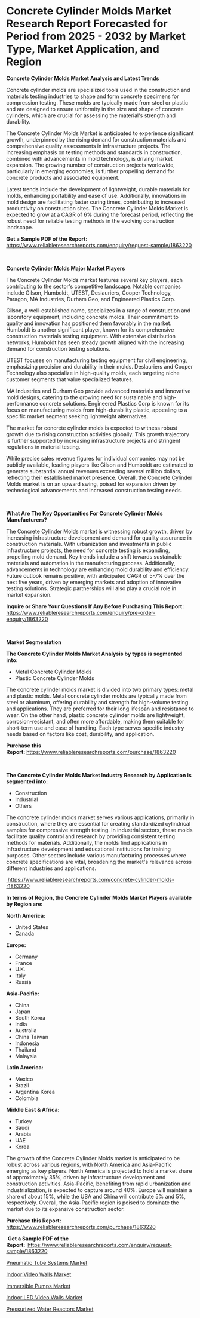 <p><h1>Concrete Cylinder Molds Market Research Report Forecasted for Period from 2025 -  2032 by Market Type, Market Application, and Region</h1></p><p><strong>Concrete Cylinder Molds Market Analysis and Latest Trends</strong></p>
<p><p>Concrete cylinder molds are specialized tools used in the construction and materials testing industries to shape and form concrete specimens for compression testing. These molds are typically made from steel or plastic and are designed to ensure uniformity in the size and shape of concrete cylinders, which are crucial for assessing the material's strength and durability.</p><p>The Concrete Cylinder Molds Market is anticipated to experience significant growth, underpinned by the rising demand for construction materials and comprehensive quality assessments in infrastructure projects. The increasing emphasis on testing methods and standards in construction, combined with advancements in mold technology, is driving market expansion. The growing number of construction projects worldwide, particularly in emerging economies, is further propelling demand for concrete products and associated equipment.</p><p>Latest trends include the development of lightweight, durable materials for molds, enhancing portability and ease of use. Additionally, innovations in mold design are facilitating faster curing times, contributing to increased productivity on construction sites. The Concrete Cylinder Molds Market is expected to grow at a CAGR of 6% during the forecast period, reflecting the robust need for reliable testing methods in the evolving construction landscape.</p></p>
<p><strong>Get a Sample PDF of the Report:&nbsp;</strong> <a href="https://www.reliableresearchreports.com/enquiry/request-sample/1863220?utm_campaign=33&utm_medium=2&utm_source=Github&utm_content=ia&utm_term=19022025&utm_id=concrete-cylinder-molds">https://www.reliableresearchreports.com/enquiry/request-sample/1863220</a></p>
<p>&nbsp;</p>
<p><strong>Concrete Cylinder Molds Major Market Players</strong></p>
<p><p>The Concrete Cylinder Molds market features several key players, each contributing to the sector's competitive landscape. Notable companies include Gilson, Humboldt, UTEST, Deslauriers, Cooper Technology, Paragon, MA Industries, Durham Geo, and Engineered Plastics Corp. </p><p>Gilson, a well-established name, specializes in a range of construction and laboratory equipment, including concrete molds. Their commitment to quality and innovation has positioned them favorably in the market. Humboldt is another significant player, known for its comprehensive construction materials testing equipment. With extensive distribution networks, Humboldt has seen steady growth aligned with the increasing demand for construction testing solutions.</p><p>UTEST focuses on manufacturing testing equipment for civil engineering, emphasizing precision and durability in their molds. Deslauriers and Cooper Technology also specialize in high-quality molds, each targeting niche customer segments that value specialized features. </p><p>MA Industries and Durham Geo provide advanced materials and innovative mold designs, catering to the growing need for sustainable and high-performance concrete solutions. Engineered Plastics Corp is known for its focus on manufacturing molds from high-durability plastic, appealing to a specific market segment seeking lightweight alternatives.</p><p>The market for concrete cylinder molds is expected to witness robust growth due to rising construction activities globally. This growth trajectory is further supported by increasing infrastructure projects and stringent regulations in material testing. </p><p>While precise sales revenue figures for individual companies may not be publicly available, leading players like Gilson and Humboldt are estimated to generate substantial annual revenues exceeding several million dollars, reflecting their established market presence. Overall, the Concrete Cylinder Molds market is on an upward swing, poised for expansion driven by technological advancements and increased construction testing needs.</p></p>
<p>&nbsp;</p>
<p><strong>What Are The Key Opportunities For Concrete Cylinder Molds Manufacturers?</strong></p>
<p><p>The Concrete Cylinder Molds market is witnessing robust growth, driven by increasing infrastructure development and demand for quality assurance in construction materials. With urbanization and investments in public infrastructure projects, the need for concrete testing is expanding, propelling mold demand. Key trends include a shift towards sustainable materials and automation in the manufacturing process. Additionally, advancements in technology are enhancing mold durability and efficiency. Future outlook remains positive, with anticipated CAGR of 5-7% over the next five years, driven by emerging markets and adoption of innovative testing solutions. Strategic partnerships will also play a crucial role in market expansion.</p></p>
<p><strong>Inquire or Share Your Questions If Any Before Purchasing This Report:</strong> <a href="https://www.reliableresearchreports.com/enquiry/pre-order-enquiry/1863220?utm_campaign=33&utm_medium=2&utm_source=Github&utm_content=ia&utm_term=19022025&utm_id=concrete-cylinder-molds">https://www.reliableresearchreports.com/enquiry/pre-order-enquiry/1863220</a></p>
<p>&nbsp;</p>
<p><strong>Market Segmentation</strong></p>
<p><strong>The Concrete Cylinder Molds Market Analysis by types is segmented into:</strong></p>
<p><ul><li>Metal Concrete Cylinder Molds</li><li>Plastic Concrete Cylinder Molds</li></ul></p>
<p><p>The concrete cylinder molds market is divided into two primary types: metal and plastic molds. Metal concrete cylinder molds are typically made from steel or aluminum, offering durability and strength for high-volume testing and applications. They are preferred for their long lifespan and resistance to wear. On the other hand, plastic concrete cylinder molds are lightweight, corrosion-resistant, and often more affordable, making them suitable for short-term use and ease of handling. Each type serves specific industry needs based on factors like cost, durability, and application.</p></p>
<p><strong>Purchase this Report:&nbsp;</strong><a href="https://www.reliableresearchreports.com/purchase/1863220?utm_campaign=33&utm_medium=2&utm_source=Github&utm_content=ia&utm_term=19022025&utm_id=concrete-cylinder-molds">https://www.reliableresearchreports.com/purchase/1863220</a></p>
<p>&nbsp;</p>
<p><strong>The Concrete Cylinder Molds Market Industry Research by Application is segmented into:</strong></p>
<p><ul><li>Construction</li><li>Industrial</li><li>Others</li></ul></p>
<p><p>The concrete cylinder molds market serves various applications, primarily in construction, where they are essential for creating standardized cylindrical samples for compressive strength testing. In industrial sectors, these molds facilitate quality control and research by providing consistent testing methods for materials. Additionally, the molds find applications in infrastructure development and educational institutions for training purposes. Other sectors include various manufacturing processes where concrete specifications are vital, broadening the market's relevance across different industries and applications.</p></p>
<p><a href="https://www.reliableresearchreports.com/concrete-cylinder-molds-r1863220?utm_campaign=33&utm_medium=2&utm_source=Github&utm_content=ia&utm_term=19022025&utm_id=concrete-cylinder-molds">&nbsp;https://www.reliableresearchreports.com/concrete-cylinder-molds-r1863220</a></p>
<p><strong>In terms of Region, the Concrete Cylinder Molds Market Players available by Region are:</strong></p>
<p>
    <p> <strong> North America: </strong>
        <ul>
            <li>United States</li>
            <li>Canada</li>
        </ul>
        </p> 
    <p> <strong> Europe: </strong>
        <ul>
            <li>Germany</li>
            <li>France</li>
            <li>U.K.</li>
            <li>Italy</li>
            <li>Russia</li>
        </ul>
        </p> 
    <p> <strong> Asia-Pacific: </strong>
        <ul>
            <li>China</li>
            <li>Japan</li>
            <li>South Korea</li>
            <li>India</li>
            <li>Australia</li>
            <li>China Taiwan</li>
            <li>Indonesia</li>
            <li>Thailand</li>
            <li>Malaysia</li>
        </ul>
        </p> 
    <p> <strong> Latin America: </strong>
        <ul>
            <li>Mexico</li>
            <li>Brazil</li>
            <li>Argentina Korea</li>
            <li>Colombia</li>
        </ul>
        </p> 
    <p> <strong> Middle East & Africa: </strong>
        <ul>
            <li>Turkey</li>
            <li>Saudi</li>
            <li>Arabia</li>
            <li>UAE</li>
            <li>Korea</li>
        </ul>
    </p>
    </p>
<p><p>The growth of the Concrete Cylinder Molds market is anticipated to be robust across various regions, with North America and Asia-Pacific emerging as key players. North America is projected to hold a market share of approximately 35%, driven by infrastructure development and construction activities. Asia-Pacific, benefiting from rapid urbanization and industrialization, is expected to capture around 40%. Europe will maintain a share of about 15%, while the USA and China will contribute 5% and 5%, respectively. Overall, the Asia-Pacific region is poised to dominate the market due to its expansive construction sector.</p></p>
<p><strong>Purchase this Report: </strong><a href="https://www.reliableresearchreports.com/purchase/1863220?utm_campaign=33&utm_medium=2&utm_source=Github&utm_content=ia&utm_term=19022025&utm_id=concrete-cylinder-molds">https://www.reliableresearchreports.com/purchase/1863220</a></p>
<p>&nbsp;<strong>Get a Sample PDF of the Report:&nbsp;&nbsp;</strong><a href="https://www.reliableresearchreports.com/enquiry/request-sample/1863220?utm_campaign=33&utm_medium=2&utm_source=Github&utm_content=ia&utm_term=19022025&utm_id=concrete-cylinder-molds">https://www.reliableresearchreports.com/enquiry/request-sample/1863220</a></p>
<p><strong></strong></p>
<p><p><a href="https://github.com/nathaliehurles7142/Market-Research-Report-List-1/blob/main/pneumatic-tube-systems-market.md?utm_campaign=33&utm_medium=2&utm_source=Github&utm_content=ia&utm_term=19022025&utm_id=concrete-cylinder-molds">Pneumatic Tube Systems Market</a></p><p><a href="https://github.com/ElviraLeka1962/Market-Research-Report-List-1/blob/main/indoor-video-walls-market.md?utm_campaign=33&utm_medium=2&utm_source=Github&utm_content=ia&utm_term=19022025&utm_id=concrete-cylinder-molds">Indoor Video Walls Market</a></p><p><a href="https://github.com/kimberjam0i/Market-Research-Report-List-1/blob/main/immersible-pumps-market.md?utm_campaign=33&utm_medium=2&utm_source=Github&utm_content=ia&utm_term=19022025&utm_id=concrete-cylinder-molds">Immersible Pumps Market</a></p><p><a href="https://github.com/darenph8er/Market-Research-Report-List-1/blob/main/indoor-led-video-walls-market.md?utm_campaign=33&utm_medium=2&utm_source=Github&utm_content=ia&utm_term=19022025&utm_id=concrete-cylinder-molds">Indoor LED Video Walls Market</a></p><p><a href="https://github.com/rosalinebhakta48/Market-Research-Report-List-1/blob/main/pressurized-water-reactors-market.md?utm_campaign=33&utm_medium=2&utm_source=Github&utm_content=ia&utm_term=19022025&utm_id=concrete-cylinder-molds">Pressurized Water Reactors Market</a></p></p>